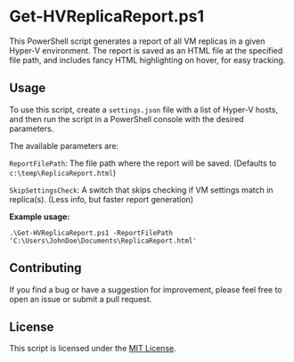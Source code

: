 # Get-HVReplicaReport.ps1
This PowerShell script generates a report of all VM replicas in a given Hyper-V environment.  The report is saved as an HTML file at the specified file path, and includes fancy HTML highlighting on hover, for easy tracking.

## Usage
To use this script, create a `settings.json` file with a list of Hyper-V hosts, and then run the script in a PowerShell console with the desired parameters.

The available parameters are:

`ReportFilePath`: The file path where the report will be saved.  (Defaults to `c:\temp\ReplicaReport.html`)

`SkipSettingsCheck`: A switch that skips checking if VM settings match in replica(s).  (Less info, but faster report generation)

**Example usage:**

`.\Get-HVReplicaReport.ps1 -ReportFilePath 'C:\Users\JohnDoe\Documents\ReplicaReport.html'`

## Contributing
If you find a bug or have a suggestion for improvement, please feel free to open an issue or submit a pull request.

## License
This script is licensed under the [MIT License](https://mit-license.org/).